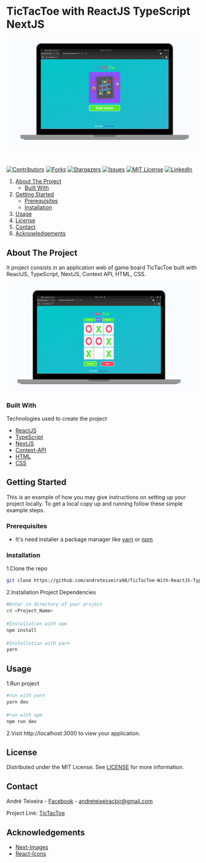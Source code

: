 # TicTacToe with ReactJS TypeScript NextJS


  <a href="https://tictactoe-five.vercel.app/" target="_blank">
    <img src="./.github/images/windows/home.png" alt='Logo TicTacToe'/>
  </a>

  <br/>
  <br/>
  <br/>

<!-- PROJECT SHIELDS -->
[![Contributors][contributors-shield]][contributors-url]
[![Forks][forks-shield]][forks-url]
[![Stargazers][stars-shield]][stars-url]
[![Issues][issues-shield]][issues-url]
[![MIT License][license-shield]][license-url]
[![LinkedIn][linkedin-shield]][linkedin-url]

<!-- PROJECT LOGO -->




<!-- TABLE OF CONTENTS -->

  <ol>
    <li>
      <a href="#about-the-project">About The Project</a>
      <ul>
        <li><a href="#built-with">Built With</a></li>
      </ul>
    </li>
    <li>
      <a href="#getting-started">Getting Started</a>
      <ul>
        <li><a href="#prerequisites">Prerequisites</a></li>
        <li><a href="#installation">Installation</a></li>
      </ul>
    </li>
    <li><a href="#usage">Usage</a></li>
    <li><a href="#license">License</a></li>
    <li><a href="#contact">Contact</a></li>
    <li><a href="#acknowledgements">Acknowledgements</a></li>
  </ol>




<!-- ABOUT THE PROJECT -->
## About The Project
It project consists in an application web of game board TicTacToe built with ReactJS, TypeScript, NextJS, Context API, HTML, CSS.

[![Product Name Screen Shot][product-screenshot]](https://tictactoe-five.vercel.app/)

### Built With
Technologies used to create the project

* [ReactJS](https://reactjs.org/)
* [TypeScript](https://www.typescriptlang.org/)
* [NextJS](https://nextjs.org/)
* [Context-API](https://reactjs.org/docs/context.html)
* [HTML](https://www.w3schools.com/html/)
* [CSS](https://www.w3schools.com/css/)


<!-- GETTING STARTED -->
## Getting Started

This is an example of how you may give instructions on setting up your project locally.
To get a local copy up and running follow these simple example steps.

### Prerequisites

* It's need installer a package manager like [yarn](https://classic.yarnpkg.com/en/docs/install#debian-stable) or [npm](https://www.npmjs.com/get-npm)


### Installation

1.Clone the repo

```sh
git clone https://github.com/andreteixeira98/TicTacToe-With-ReactJS-TypeScript-NextJS.git <Project_Name>
  ```

2.Installation Project Dependencies

  ```sh
  #Enter in directory of your project
  cd <Project_Name>
  
  #Installation with npm
  npm install

  #Installation with yarn
  yarn
  ```

<!-- USAGE EXAMPLES -->
## Usage

1.Run project

  ```sh
  #run with yarn
  yarn dev

  #run with npm
  npm run dev
  ```

2.Visit http://localhost:3000 to view your application.


<!-- LICENSE -->
## License

 Distributed under the MIT License. See [LICENSE](https://github.com/andreteixeira98/TicTacToe-With-ReactJS-TypeScript-NextJS/blob/main/LICENSE) for more information.

<!-- CONTACT -->
## Contact

André Teixeira - [Facebook](https://www.facebook.com/andreteixeiravaz) - andreteixeiracbjr@gmail.com

Project Link: [TicTacToe](https://tictactoe-five.vercel.app/)


<!-- ACKNOWLEDGEMENTS -->
## Acknowledgements
* [Next-Images](https://www.npmjs.com/package/next-images)
* [React-Icons](https://react-icons.github.io/react-icons/)


<!-- MARKDOWN LINKS & IMAGES -->
<!-- https://www.markdownguide.org/basic-syntax/#reference-style-links -->
[contributors-shield]: https://img.shields.io/github/contributors/andreteixeira98/TicTacToe-With-ReactJS-TypeScript-NextJS.svg?style=for-the-badge
[contributors-url]: https://github.com/andreteixeira98/TicTacToe-With-ReactJS-TypeScript-NextJS/graphs/contributors
[forks-shield]: https://img.shields.io/github/forks/andreteixeira98/TicTacToe-With-ReactJS-TypeScript-NextJS.svg?style=for-the-badge
[forks-url]: https://github.com/andreteixeira98/TicTacToe-With-ReactJS-TypeScript-NextJS/network/members
[stars-shield]: https://img.shields.io/github/stars/andreteixeira98/TicTacToe-With-ReactJS-TypeScript-NextJS.svg?style=for-the-badge
[stars-url]: https://github.com/andreteixeira98/TicTacToe-With-ReactJS-TypeScript-NextJS/stargazers
[issues-shield]: https://img.shields.io/github/issues/andreteixeira98/TicTacToe-With-ReactJS-TypeScript-NextJS.svg?style=for-the-badge
[issues-url]: https://github.com/andreteixeira98/TicTacToe-With-ReactJS-TypeScript-NextJS/issues
[license-shield]: https://img.shields.io/github/license/andreteixeira98/TicTacToe-With-ReactJS-TypeScript-NextJS.svg?style=for-the-badge
[license-url]: https://github.com/andreteixeira98/TicTacToe-With-ReactJS-TypeScript-NextJS/blob/main/LICENSE
[linkedin-shield]: https://img.shields.io/badge/-LinkedIn-black.svg?style=for-the-badge&logo=linkedin&colorB=555
[linkedin-url]: https://linkedin.com/in/andre-teixeira-83a822186
[product-screenshot]: ./.github/images/windows/switchName.png
